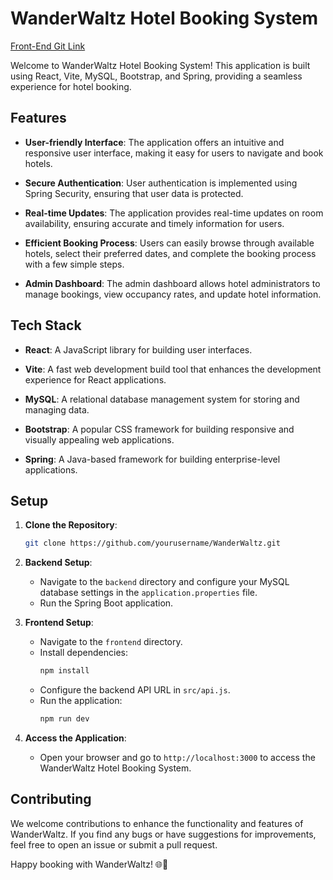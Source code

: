 # WanderWaltz Hotel Booking System

[Front-End Git Link](https://github.com/VeekeshKumar2408/wanderwaltz_Hotel_Booking-Management_System_FrontEnd)

Welcome to WanderWaltz Hotel Booking System! This application is built using React, Vite, MySQL, Bootstrap, and Spring, providing a seamless experience for hotel booking.

## Features

- **User-friendly Interface**: The application offers an intuitive and responsive user interface, making it easy for users to navigate and book hotels.

- **Secure Authentication**: User authentication is implemented using Spring Security, ensuring that user data is protected.

- **Real-time Updates**: The application provides real-time updates on room availability, ensuring accurate and timely information for users.

- **Efficient Booking Process**: Users can easily browse through available hotels, select their preferred dates, and complete the booking process with a few simple steps.

- **Admin Dashboard**: The admin dashboard allows hotel administrators to manage bookings, view occupancy rates, and update hotel information.

## Tech Stack

- **React**: A JavaScript library for building user interfaces.

- **Vite**: A fast web development build tool that enhances the development experience for React applications.

- **MySQL**: A relational database management system for storing and managing data.

- **Bootstrap**: A popular CSS framework for building responsive and visually appealing web applications.

- **Spring**: A Java-based framework for building enterprise-level applications.

## Setup

1. **Clone the Repository**: 
   ```bash
   git clone https://github.com/yourusername/WanderWaltz.git
   ```

2. **Backend Setup**:
   - Navigate to the `backend` directory and configure your MySQL database settings in the `application.properties` file.
   - Run the Spring Boot application.

3. **Frontend Setup**:
   - Navigate to the `frontend` directory.
   - Install dependencies:
     ```bash
     npm install
     ```
   - Configure the backend API URL in `src/api.js`.
   - Run the application:
     ```bash
     npm run dev
     ```

4. **Access the Application**:
   - Open your browser and go to `http://localhost:3000` to access the WanderWaltz Hotel Booking System.

## Contributing

We welcome contributions to enhance the functionality and features of WanderWaltz. If you find any bugs or have suggestions for improvements, feel free to open an issue or submit a pull request.

Happy booking with WanderWaltz! 🌐🏨
